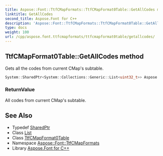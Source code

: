 ```yaml
---
title: Aspose::Font::TtfCMapFormats::TtfCMapFormat0Table::GetAllCodes method
linktitle: GetAllCodes
second_title: Aspose.Font for C++
description: 'Aspose::Font::TtfCMapFormats::TtfCMapFormat0Table::GetAllCodes method. Gets all the codes from current CMap''s subtable in C++.'
type: docs
weight: 100
url: /cpp/aspose.font.ttfcmapformats/ttfcmapformat0table/getallcodes/
---
```

## TtfCMapFormat0Table::GetAllCodes method


Gets all the codes from current CMap's subtable.

```cpp
System::SharedPtr<System::Collections::Generic::List<uint32_t>> Aspose::Font::TtfCMapFormats::TtfCMapFormat0Table::GetAllCodes() override
```


### ReturnValue

All codes from current CMap's subtable.

## See Also

* Typedef [SharedPtr](../../../system/sharedptr/)
* Class [List](../../../system.collections.generic/list/)
* Class [TtfCMapFormat0Table](../)
* Namespace [Aspose::Font::TtfCMapFormats](../../)
* Library [Aspose.Font for C++](../../../)
